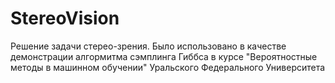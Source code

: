 # StereoVision
Решение задачи стерео-зрения. Было использовано в качестве демонстрации алгормитма сэмплинга Гиббса в курсе "Вероятностные методы в машинном обучении" Уральского Федерального Университета
